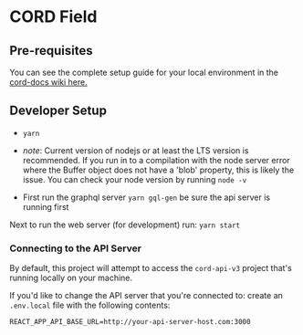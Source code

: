 # CORD Field

## Pre-requisites

You can see the complete setup guide for your local environment in the [cord-docs wiki here.](https://github.com/SeedCompany/cord-docs/wiki#new-hire-on-boarding)

## Developer Setup

- `yarn`
- *note*: Current version of nodejs or at least the LTS version is recommended. If you run in to a compilation with the node server error where the Buffer object does not have a 'blob' property, this is likely the issue. You can check your node version by running `node -v`

- First run the graphql server `yarn gql-gen` be sure the api server is running first

Next to run the web server (for development) run: `yarn start`

### Connecting to the API Server

By default, this project will attempt to access the `cord-api-v3` project that's running locally on your machine.

If you'd like to change the API server that you're connected to: create an `.env.local` file with the following contents:

```
REACT_APP_API_BASE_URL=http://your-api-server-host.com:3000
```
